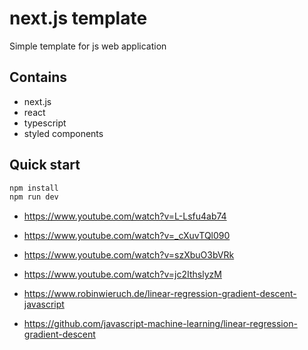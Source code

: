 # next.js template

Simple template for js web application

## Contains

 - next.js
 - react
 - typescript
 - styled components

## Quick start

```bash
npm install
npm run dev
```

- https://www.youtube.com/watch?v=L-Lsfu4ab74
- https://www.youtube.com/watch?v=_cXuvTQl090
- https://www.youtube.com/watch?v=szXbuO3bVRk
- https://www.youtube.com/watch?v=jc2IthslyzM

- https://www.robinwieruch.de/linear-regression-gradient-descent-javascript
- https://github.com/javascript-machine-learning/linear-regression-gradient-descent
